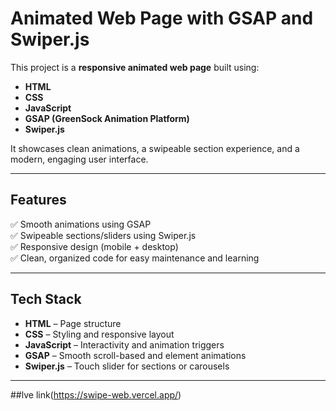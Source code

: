 # Animated Web Page with GSAP and Swiper.js

This project is a **responsive animated web page** built using:
- **HTML**
- **CSS**
- **JavaScript**
- **GSAP (GreenSock Animation Platform)**
- **Swiper.js**

It showcases clean animations, a swipeable section experience, and a modern, engaging user interface.

---

## Features

✅ Smooth animations using GSAP  
✅ Swipeable sections/sliders using Swiper.js  
✅ Responsive design (mobile + desktop)  
✅ Clean, organized code for easy maintenance and learning

---

## Tech Stack

- **HTML** – Page structure
- **CSS** – Styling and responsive layout
- **JavaScript** – Interactivity and animation triggers
- **GSAP** – Smooth scroll-based and element animations
- **Swiper.js** – Touch slider for sections or carousels

---

##lve link(https://swipe-web.vercel.app/)

